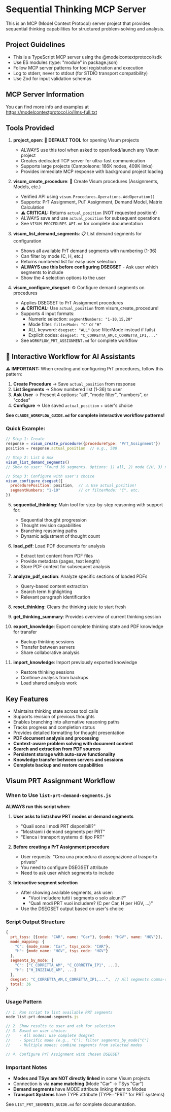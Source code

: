 <!-- Use this file to provide workspace-specific custom instructions to Copilot. For more details, visit https://code.visualstudio.com/docs/copilot/copilot-customization#_use-a-githubcopilotinstructionsmd-file -->

# Sequential Thinking MCP Server

This is an MCP (Model Context Protocol) server project that provides sequential thinking capabilities for structured problem-solving and analysis.

## Project Guidelines

- This is a TypeScript MCP server using the @modelcontextprotocol/sdk
- Use ES modules (type: "module" in package.json)
- Follow MCP server patterns for tool registration and execution
- Log to stderr, never to stdout (for STDIO transport compatibility)
- Use Zod for input validation schemas

## MCP Server Information

You can find more info and examples at https://modelcontextprotocol.io/llms-full.txt

## Tools Provided

1. **project_open**: 🚀 **DEFAULT TOOL** for opening Visum projects
   - ALWAYS use this tool when asked to open/load/launch any Visum project
   - Creates dedicated TCP server for ultra-fast communication
   - Supports large projects (Campoleone: 166K nodes, 409K links)
   - Provides immediate MCP response with background project loading

2. **visum_create_procedure**: 🎯 Create Visum procedures (Assignments, Models, etc.)
   - Verified API using `visum.Procedures.Operations.AddOperation()`
   - Supports: PrT Assignment, PuT Assignment, Demand Model, Matrix Calculation
   - **⚠️ CRITICAL:** Returns `actual_position` (NOT requested position!)
   - ALWAYS save and use `actual_position` for subsequent operations
   - See `VISUM_PROCEDURES_API.md` for complete documentation

3. **visum_list_demand_segments**: 📋 List demand segments for configuration
   - Shows all available PrT demand segments with numbering (1-36)
   - Can filter by mode (C, H, etc.)
   - Returns numbered list for easy user selection
   - **ALWAYS use this before configuring DSEGSET** - Ask user which segments to include
   - Show the 4 selection options to the user

4. **visum_configure_dsegset**: ⚙️ Configure demand segments on procedures
   - Applies DSEGSET to PrT Assignment procedures
   - **⚠️ CRITICAL:** Use `actual_position` from visum_create_procedure!
   - Supports 4 input formats:
     * Numeric selection: `segmentNumbers: "1-10,15,20"`
     * Mode filter: `filterMode: "C"` or `"H"`
     * ALL keyword: `dsegset: "ALL"` (use filterMode instead if fails)
     * Explicit codes: `dsegset: "C_CORRETTA_AM,C_CORRETTA_IP1,..."`
   - See `WORKFLOW_PRT_ASSIGNMENT.md` for complete workflow

## 🤖 Interactive Workflow for AI Assistants

**⚠️ IMPORTANT:** When creating and configuring PrT procedures, follow this pattern:

1. **Create Procedure** → Save `actual_position` from response
2. **List Segments** → Show numbered list (1-36) to user
3. **Ask User** → Present 4 options: "all", "mode filter", "numbers", or "codes"
4. **Configure** → Use saved `actual_position` + user's choice

**See `CLAUDE_WORKFLOW_GUIDE.md` for complete interactive workflow patterns!**

### Quick Example:
```javascript
// Step 1: Create
response = visum_create_procedure({procedureType: "PrT_Assignment"})
position = response.actual_position  // e.g., 580

// Step 2: List & Ask
visum_list_demand_segments()
// Show to user: "Found 36 segments. Options: 1) all, 2) mode C/H, 3) numbers 1-10, 4) codes"

// Step 3: Configure with user's choice
visum_configure_dsegset({
  procedurePosition: position,  // ⚠️ Use actual_position!
  segmentNumbers: "1-10"        // or filterMode: "C", etc.
})
```

5. **sequential_thinking**: Main tool for step-by-step reasoning with support for:
   - Sequential thought progression
   - Thought revision capabilities
   - Branching reasoning paths
   - Dynamic adjustment of thought count
   
3. **load_pdf**: Load PDF documents for analysis
   - Extract text content from PDF files
   - Provide metadata (pages, text length)
   - Store PDF context for subsequent analysis
   
3. **analyze_pdf_section**: Analyze specific sections of loaded PDFs
   - Query-based content extraction
   - Search term highlighting
   - Relevant paragraph identification
   
4. **reset_thinking**: Clears the thinking state to start fresh

5. **get_thinking_summary**: Provides overview of current thinking session

6. **export_knowledge**: Export complete thinking state and PDF knowledge for transfer
   - Backup thinking sessions
   - Transfer between servers
   - Share collaborative analysis

7. **import_knowledge**: Import previously exported knowledge
   - Restore thinking sessions
   - Continue analysis from backups
   - Load shared analysis work

## Key Features

- Maintains thinking state across tool calls
- Supports revision of previous thoughts
- Enables branching into alternative reasoning paths
- Tracks progress and completion status
- Provides detailed formatting for thought presentation
- **PDF document analysis and processing**
- **Context-aware problem solving with document content**
- **Search and extraction from PDF sources**
- **Persistent storage with auto-save functionality**
- **Knowledge transfer between servers and sessions**
- **Complete backup and restore capabilities**

## Visum PRT Assignment Workflow

### When to Use `list-prt-demand-segments.js`

**ALWAYS run this script when:**

1. **User asks to list/show PRT modes or demand segments**
   - "Quali sono i modi PRT disponibili?"
   - "Mostrami i demand segments per PRT"
   - "Elenca i transport systems di tipo PRT"

2. **Before creating a PrT Assignment procedure**
   - User requests: "Crea una procedura di assegnazione al trasporto privato"
   - You need to configure DSEGSET attribute
   - Need to ask user which segments to include

3. **Interactive segment selection**
   - After showing available segments, ask user:
     - "Vuoi includere tutti i segments o solo alcuni?"
     - "Quali modi PRT vuoi includere? (C per Car, H per HGV, ...)"
   - Use the DSEGSET output based on user's choice

### Script Output Structure

```javascript
{
  prt_tsys: [{code: "CAR", name: "Car"}, {code: "HGV", name: "HGV"}],
  mode_mapping: {
    "C": {mode_name: "Car", tsys_code: "CAR"},
    "H": {mode_name: "HGV", tsys_code: "HGV"}
  },
  segments_by_mode: {
    "C": ["C_CORRETTA_AM", "C_CORRETTA_IP1", ...],
    "H": ["H_INIZIALE_AM", ...]
  },
  dsegset: "C_CORRETTA_AM,C_CORRETTA_IP1,...",  // All segments comma-separated
  total: 36
}
```

### Usage Pattern

```javascript
// 1. Run script to list available PRT segments
node list-prt-demand-segments.js

// 2. Show results to user and ask for selection
// 3. Based on user choice:
//    - All modes: use complete dsegset
//    - Specific mode (e.g., "C"): filter segments_by_mode["C"]
//    - Multiple modes: combine segments from selected modes

// 4. Configure PrT Assignment with chosen DSEGSET
```

### Important Notes

- **Modes and TSys are NOT directly linked** in some Visum projects
- Connection is via **name matching** (Mode "Car" → TSys "Car")
- **Demand segments** have MODE attribute linking them to Modes
- **Transport Systems** have TYPE attribute (TYPE="PRT" for PRT systems)

See `LIST_PRT_SEGMENTS_GUIDE.md` for complete documentation.
